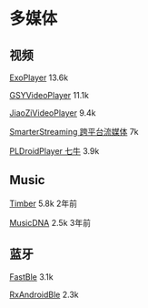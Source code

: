 # 多媒体

## 视频
[ExoPlayer](https://github.com/google/ExoPlayer)
13.6k 

[GSYVideoPlayer](https://github.com/CarGuo/GSYVideoPlayer)
11.1k

[JiaoZiVideoPlayer](https://github.com/lipangit/JiaoZiVideoPlayer)
9.4k

[SmarterStreaming 跨平台流媒体](https://github.com/daniulive/SmarterStreaming)
7k

[PLDroidPlayer 七牛](https://github.com/pili-engineering/PLDroidPlayer)
3.9k

## Music
[Timber](https://github.com/naman14/Timber)
5.8k 2年前

[MusicDNA](https://github.com/harjot-oberai/MusicDNA)
2.5k 3年前

## 蓝牙
[FastBle](https://github.com/Jasonchenlijian/FastBle)
3.1k 

[RxAndroidBle](https://github.com/Polidea/RxAndroidBle)
2.3k 